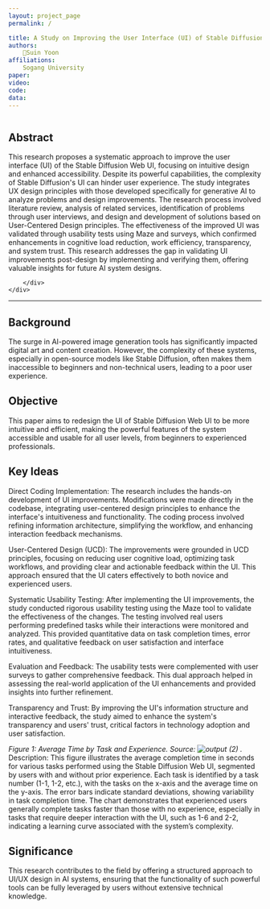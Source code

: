 ```yaml
---
layout: project_page
permalink: /

title: A Study on Improving the User Interface (UI) of Stable Diffusion Web UI
authors:
    Suin Yoon
affiliations:
    Sogang University
paper: 
video: 
code: 
data: 
---
```


<!-- Using HTML to center the abstract -->
<div class="columns is-centered has-text-centered">
    <div class="column is-four-fifths">
        <h2>Abstract</h2>
        <div class="content has-text-justified">
This research proposes a systematic approach to improve the user interface (UI) of the Stable Diffusion Web UI, focusing on intuitive design and enhanced accessibility. Despite its powerful capabilities, the complexity of Stable Diffusion's UI can hinder user experience. The study integrates UX design principles with those developed specifically for generative AI to analyze problems and design improvements. The research process involved literature review, analysis of related services, identification of problems through user interviews, and design and development of solutions based on User-Centered Design principles. The effectiveness of the improved UI was validated through usability tests using Maze and surveys, which confirmed enhancements in cognitive load reduction, work efficiency, transparency, and system trust. This research addresses the gap in validating UI improvements post-design by implementing and verifying them, offering valuable insights for future AI system designs.

        </div>
    </div>
</div>

---


## Background
The surge in AI-powered image generation tools has significantly impacted digital art and content creation. However, the complexity of these systems, especially in open-source models like Stable Diffusion, often makes them inaccessible to beginners and non-technical users, leading to a poor user experience.

## Objective
This paper aims to redesign the UI of Stable Diffusion Web UI to be more intuitive and efficient, making the powerful features of the system accessible and usable for all user levels, from beginners to experienced professionals.


## Key Ideas
Direct Coding Implementation: The research includes the hands-on development of UI improvements. Modifications were made directly in the codebase, integrating user-centered design principles to enhance the interface's intuitiveness and functionality. The coding process involved refining information architecture, simplifying the workflow, and enhancing interaction feedback mechanisms.

User-Centered Design (UCD): The improvements were grounded in UCD principles, focusing on reducing user cognitive load, optimizing task workflows, and providing clear and actionable feedback within the UI. This approach ensured that the UI caters effectively to both novice and experienced users.

Systematic Usability Testing: After implementing the UI improvements, the study conducted rigorous usability testing using the Maze tool to validate the effectiveness of the changes. The testing involved real users performing predefined tasks while their interactions were monitored and analyzed. This provided quantitative data on task completion times, error rates, and qualitative feedback on user satisfaction and interface intuitiveness.

Evaluation and Feedback: The usability tests were complemented with user surveys to gather comprehensive feedback. This dual approach helped in assessing the real-world application of the UI enhancements and provided insights into further refinement.

Transparency and Trust: By improving the UI's information structure and interactive feedback, the study aimed to enhance the system's transparency and users' trust, critical factors in technology adoption and user satisfaction.


*Figure 1: Average Time by Task and Experience. Source: ![output (2)](https://github.com/user-attachments/assets/0fd6e8e1-dedc-4a0c-bbc3-7c557d18bc1a)
.*
Description: This figure illustrates the average completion time in seconds for various tasks performed using the Stable Diffusion Web UI, segmented by users with and without prior experience. Each task is identified by a task number (1-1, 1-2, etc.), with the tasks on the x-axis and the average time on the y-axis. The error bars indicate standard deviations, showing variability in task completion time. The chart demonstrates that experienced users generally complete tasks faster than those with no experience, especially in tasks that require deeper interaction with the UI, such as 1-6 and 2-2, indicating a learning curve associated with the system’s complexity.




## Significance
This research contributes to the field by offering a structured approach to UI/UX design in AI systems, ensuring that the functionality of such powerful tools can be fully leveraged by users without extensive technical knowledge.


```
